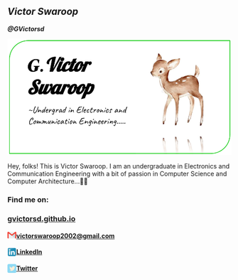 ## *Victor Swaroop*
***@GVictorsd***

![profpic](profilepic.png)

Hey, folks! This is Victor Swaroop. I am an undergraduate in Electronics and Communication Engineering with a bit of passion in Computer Science and Computer Architecture...🙂😊


### Find me on:

### [gvictorsd.github.io](https://gvictorsd.github.io)

<img align="left" width="20" height="20" src="gmail.png">

#### victorswaroop2002@gmail.com

<img align="left" width="20" height="20" src="linkedin.jpeg">

#### [LinkedIn](https://www.linkedin.com/in/gummadi-victor-9653ab1b0)

<img align="left" width="20" height="20" src="tweeter.png">

#### [Twitter](https://www.twitter.com/victor_gummadi)

